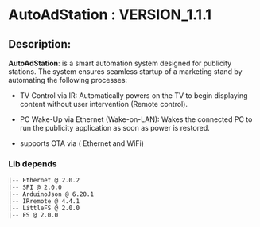 # AutoAdStation : VERSION_1.1.1

## Description:
**AutoAdStation**: is a smart automation system designed for publicity stations. The system ensures seamless startup  of a marketing stand by automating the following processes:
- TV Control via IR: Automatically powers on the TV to begin displaying content without user intervention (Remote control).
- PC Wake-Up via Ethernet (Wake-on-LAN): Wakes the connected PC to run the publicity application as soon as power is restored.

- supports OTA via ( Ethernet and WiFi)

### Lib depends 
```
|-- Ethernet @ 2.0.2
|-- SPI @ 2.0.0
|-- ArduinoJson @ 6.20.1
|-- IRremote @ 4.4.1
|-- LittleFS @ 2.0.0
|-- FS @ 2.0.0
```